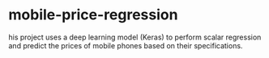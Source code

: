 # mobile-price-regression
his project uses a deep learning model (Keras) to perform scalar regression and predict the prices of mobile phones based on their specifications.
